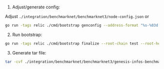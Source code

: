 1. Adjust/generate config:

Adjust `./integration/benchmarknet/benchmarknet3/node-config.json` or

```sh
go run -tags relic ./cmd/bootstrap genconfig --address-format "%s-%03d.benchmarknet3.nodes.onflow.org:3569" --access 5 --collection 50 --consensus 50 --execution 2 --verification 9 -o ./integration/benchmarknet/benchmarknet3/
```

2. Run bootstrap:

```sh
go run -tags relic ./cmd/bootstrap finalize --root-chain test --root-height 0 --root-parent 0000000000000000000000000000000000000000000000000000000000000000 --root-commit 0000000000000000000000000000000000000000000000000000000000000000 --config ./integration/benchmarknet/benchmarknet3/node-config.json -o ./integration/benchmarknet/benchmarknet3/bootstrap --fast-kg --partner-dir ./integration/benchmarknet/benchmarknet3/partner-nodes --partner-stakes ./integration/benchmarknet/benchmarknet3/partner-stakes.json --collection-clusters 2
```

3. Generate tar file:

```sh
tar -cvf ./integration/benchmarknet/benchmarknet3/genesis-infos-benchmarknet3.tar -C ./integration/benchmarknet/benchmarknet3/bootstrap .
```
